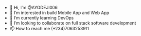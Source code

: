 - 👋 Hi, I’m @AYODEJI006
- 👀 I’m interested in build Mobile App and Web App
- 🌱 I’m currently learning DevOps
- 💞️ I’m looking to collaborate on full stack software development
- 📫 How to reach me (+234)7063253911

<!---
AYODEJI006/AYODEJI006 is a ✨ special ✨ repository because its `README.md` (this file) appears on your GitHub profile.
You can click the Preview link to take a look at your changes.
--->
